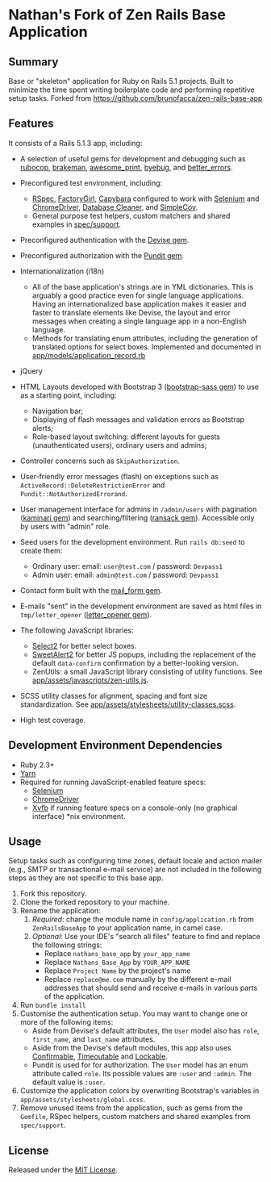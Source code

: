 # Nathan's Fork of Zen Rails Base Application

## Summary
Base or "skeleton" application for Ruby on Rails 5.1 projects. Built to
minimize the time spent writing boilerplate code and performing repetitive
setup tasks. Forked from https://github.com/brunofacca/zen-rails-base-app

## Features
It consists of a Rails 5.1.3 app, including:
- A selection of useful gems for development and debugging such as
[rubocop](https://github.com/bbatsov/rubocop),
[brakeman](https://github.com/presidentbeef/brakeman),
[awesome_print](https://github.com/awesome-print/awesome_print),
[byebug](https://github.com/deivid-rodriguez/byebug), and
[better_errors](https://github.com/charliesome/better_errors).
- Preconfigured test environment, including:
    - [RSpec](http://rspec.info),
    [FactoryGirl](https://github.com/thoughtbot/factory_girl),
    [Capybara](https://github.com/teamcapybara/capybara) configured to work with
    [Selenium](http://www.seleniumhq.org/projects/webdriver/) and
    [ChromeDriver](https://sites.google.com/a/chromium.org/chromedriver/),
    [Database Cleaner](https://github.com/DatabaseCleaner/database_cleaner),
    and [SimpleCov](https://github.com/colszowka/simplecov).
    - General purpose test helpers, custom matchers and shared examples in
    [spec/support](https://github.com/brunofacca/zen-rails-base-app/tree/master/spec/support).

- Preconfigured authentication with the [Devise
gem](https://github.com/plataformatec/devise).
- Preconfigured authorization with the [Pundit
gem](https://github.com/elabs/pundit).
- Internationalization (i18n)
  - All of the base application's strings are in YML dictionaries. This is
  arguably a good practice even for single language applications. Having an
  internationalized base application makes it easier and faster to translate
  elements like Devise, the layout and error messages when creating a single
  language app in a non-English language.
  - Methods for translating enum attributes, including the generation of
  translated options for select boxes. Implemented and documented in
  [app/models/application_record.rb](https://github.com/brunofacca/zen-rails-base-app/blob/master/app/models/application_record.rb)
- jQuery
- HTML Layouts developed with Bootstrap 3 ([bootstrap-sass
gem](https://github.com/twbs/bootstrap-sass)) to use as a starting point,
including:
    - Navigation bar;
    - Displaying of flash messages and validation errors as Bootstrap alerts;
    - Role-based layout switching: different layouts for guests
    (unauthenticated users), ordinary users and admins;
- Controller concerns such as `SkipAuthorization`.
- User-friendly error messages (flash) on exceptions such as
`ActiveRecord::DeleteRestrictionError` and `Pundit::NotAuthorizedErrorand`.
- User management interface for admins in `/admin/users` with pagination
([kaminari gem](https://github.com/kaminari/kaminari)) and searching/filtering
([ransack
gem](https://github.com/activerecord-hackery/ransack)). Accessible only by
users with "admin" role.
- Seed users for the development environment. Run `rails db:seed` to
create them:
    - Ordinary user: email: `user@test.com` / password: `Devpass1`
    - Admin user: email: `admin@test.com` / password: `Devpass1`
- Contact form built with the [mail_form
gem](https://github.com/plataformatec/mail_form).
- E-mails "sent" in the development environment are saved as html files in
`tmp/letter_opener` ([letter_opener
gem](https://github.com/ryanb/letter_opener)).
- The following JavaScript libraries:
  - [Select2](https://github.com/select2/select2) for better select boxes.
  - [SweetAlert2](https://github.com/limonte/sweetalert2) for better JS popups,
  including the replacement of the default `data-confirm` confirmation by a
  better-looking version.
  - ZenUtils: a small JavaScript library consisting of utility functions. See
  [app/assets/javascripts/zen-utils.js](https://github.com/brunofacca/zen-rails-base-app/blob/master/app/assets/javascripts/zen-utils.js).
- SCSS utility classes for alignment, spacing and font size standardization. See
[app/assets/stylesheets/utility-classes.scss](https://github.com/brunofacca/zen-rails-base-app/blob/master/app/assets/stylesheets/utility-classes.scss).
- High test coverage.

## Development Environment Dependencies
- Ruby 2.3+
- [Yarn](https://yarnpkg.com/en/docs/install)
- Required for running JavaScript-enabled feature specs:
    - [Selenium](http://www.seleniumhq.org/projects/webdriver/)
    - [ChromeDriver](https://sites.google.com/a/chromium.org/chromedriver/)
    - [Xvfb](https://www.x.org/archive/X11R7.6/doc/man/man1/Xvfb.1.xhtml) if running feature specs on a console-only (no graphical
    interface) *nix environment.

## Usage
Setup tasks such as configuring  time zones, default locale and action mailer
(e.g., SMTP or transactional e-mail service) are not included in the following
steps as they are not specific to this base app.

1. Fork this repository.
2. Clone the forked repository to your machine.
3. Rename the application:
    1. *Required*: change the module name in `config/application.rb`
from `ZenRailsBaseApp` to your application name, in camel case.
    2. *Optional*: Use your IDE's "search all files" feature to find and
    replace the following strings:
        - Replace `nathans_base_app` by `your_app_name`
        - Replace `Nathans_Base_App` by `YOUR_APP_NAME`
        - Replace `Project Name` by the project's name
        - Replace `replace@me.com`  manually by the different e-mail addresses
        that should send and receive e-mails in various parts of the
        application.
4. Run `bundle install`
5. Customise the authentication setup. You may want to change one or more of
the following items:
    - Aside from Devise's default attributes,
    the `User` model also has `role`, `first_name`, and `last_name` attributes.
    - Aside from the Devise's default modules, this app also uses
    [Confirmable](http://www.rubydoc.info/github/plataformatec/devise/Devise/Models/Confirmable),
    [Timeoutable](http://www.rubydoc.info/github/plataformatec/devise/Devise/Models/Timeoutable)
    and
    [Lockable](http://www.rubydoc.info/github/plataformatec/devise/Devise/Models/Lockable).
    - Pundit is used for for authorization. The `User` model has an enum
    attribute called `role`. Its possible values are `:user` and `:admin`. The
    default value is `:user`.
6. Customize the application colors by overwriting Bootstrap's variables in
`app/assets/stylesheets/global.scss`.
7. Remove unused items from the application, such as gems from the `Gemfile`,
RSpec helpers, custom matchers and shared examples from `spec/support`.


## License

Released under the [MIT License](https://opensource.org/licenses/MIT).
